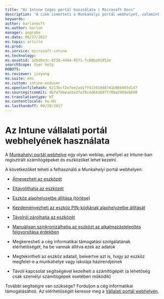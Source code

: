 ```yaml
---
title: "Az Intune Céges portál használata | Microsoft Docs"
description: "A cikk ismerteti a Munkahelyi portál webhelyet, valamint hivatkozásokat biztosít a webhelyen keresztül elvégezhető feladatok lépéseivel kapcsolatban"
keywords: 
author: barlanmsft
ms.author: barlan
manager: angrobe
ms.date: 06/27/2017
ms.topic: article
ms.prod: 
ms.service: microsoft-intune
ms.technology: 
ms.assetid: a26d9e3c-8f58-4494-9571-fc88ba91852e
searchScope: User help
ROBOTS: 
ms.reviewer: jieyang
ms.suite: ems
ms.custom: intune-enduser
ms.openlocfilehash: 6213bcf2e7ee2ad1ffd15010d8741b86b065d147
ms.sourcegitcommit: db7a7bbead3a3fa78c4d643607f709a2909eb608
ms.translationtype: HT
ms.contentlocale: hu-HU
ms.lasthandoff: 09/28/2017
---
```

# <a name="using-the-intune-company-portal-website"></a>Az Intune vállalati portál webhelyének használata
A [Munkahelyi portál webhelye](https://portal.manage.microsoft.com) egy olyan weblap, amellyel az Intune-ban regisztrált számítógépeket és eszközöket lehet kezelni.

A következőket teheti a felhasználó a Munkahelyi portál webhelyen:

-   [Átnevezheti az eszközét](rename-your-device-cpwebsite.md)

-   [Eltávolíthatja az eszközét](remove-your-device-cpwebsite.md)

-   [Eszköz alaphelyzetbe állítása (törlése)](reset-erase-your-device-cpwebsite.md)

-   [Kezdeményezheti az eszköz PIN-kódjának alaphelyzetbe állítását](reset-your-passcode-cpwebsite.md)

-   [Távolról zárolhatja az eszközét](remote-lock-your-device-cpwebsite.md)

-   [Manuálisan szinkronizálhatja az eszközt az alkalmazástelepítés felgyorsítása érdekben](sync-your-device-manually-cpwebsite.md)

-   Megkeresheti a cég informatikai támogatási szolgálatának elérhetőségét, ha be vannak állítva ezek az adatok

-   Megtekintheti az eszköz adatait, beleértve azt is, hogy az eszköz megfelel-e a munkahelye vagy iskolája házirendjeinek

-   Távoli kapcsolat segítségével kezelheti a számítógépét (a lehetőség csak személyi számítógépek esetében működik)

További segítségre van szüksége? Forduljon a cég informatikai támogatásához. Az elérhetőségét keresse meg a [Vállalati portál webhelyén](https://portal.manage.microsoft.com).
